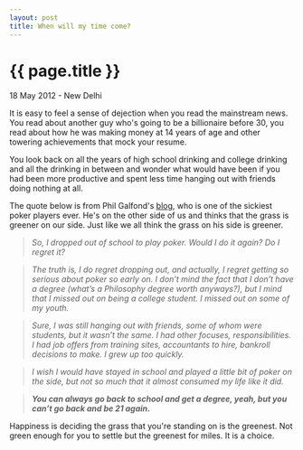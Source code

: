 ```yaml
---
layout: post
title: When will my time come? 
---
```


{{ page.title }}
================

<p class="meta">18 May 2012 - New Delhi    </p>

It is easy to feel a sense of dejection when you read the mainstream news. You read about another guy who's going to be a billionaire before 30, you read about how he was making money at 14 years of age and other towering achievements that mock your resume.

You look back on all the years of high school drinking and college drinking and all the drinking in between and wonder what would have been if you had been more productive and spent less time hanging out with friends doing nothing at all. 

The quote below is from Phil Galfond's [blog](http://www.philgalfond.com/my-poker-other-story/), who is one of the sickiest poker players ever. He's on the other side of us and thinks that the grass is greener on our side. Just like we all think the grass on his side is greener. 

>_So, I dropped out of school to play poker.  Would I do it again? Do I regret it?_

>_The truth is, I do regret dropping out, and actually, I regret getting so serious about poker so early on.  I don’t mind the fact that I don’t have a degree (what’s a Philosophy degree worth anyways?), but I mind that I missed out on being a college student.  I missed out on some of my youth._

>_Sure, I was still hanging out with friends, some of whom were students, but it wasn’t the same.  I had other focuses, responsibilities.  I had job offers from training sites, accountants to hire, bankroll decisions to make.  I grew up too quickly._

>_I wish I would have stayed in school and played a little bit of poker on the side, but not so much that it almost consumed my life like it did._

>_**You can always go back to school and get a degree, yeah, but you can’t go back and be 21 again.**_

Happiness is deciding the grass that you're standing on is the greenest. Not green enough for you to settle but the greenest for miles. It is a choice. 
 
